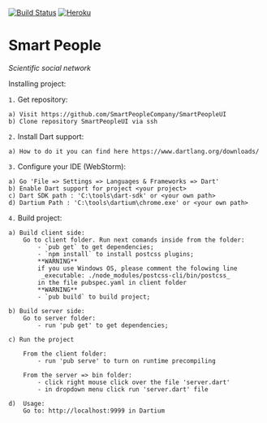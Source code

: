 [![Build Status](https://travis-ci.org/SmartPeopleCompany/SmartPeopleUI.svg)](https://travis-ci.org/SmartPeopleCompany/SmartPeopleUI) [![Heroku](https://heroku-badge.herokuapp.com/?app=smartpeople)](http://smartpeople.herokuapp.com/)

# Smart People

_Scientific social network_


Installing project:

`1.` Get repository:

	a) Visit https://github.com/SmartPeopleCompany/SmartPeopleUI
	b) Clone repository SmartPeopleUI via ssh

`2.` Install Dart support:

	a) How to do it you can find here https://www.dartlang.org/downloads/

`3.` Configure your IDE (WebStorm):

	a) Go 'File => Settings => Languages & Frameworks => Dart'
	b) Enable Dart support for project <your project>
	c) Dart SDK path : 'C:\tools\dart-sdk' or <your own path>
	d) Dartium Path : 'C:\tools\dartium\chrome.exe' or <your own path>

`4.` Build project:

    a) Build client side:
        Go to client folder. Run next comands inside from the folder:
            - `pub get` to get dependencies;
            - `npm install` to install postcss plugins;
            **WARNING**
            if you use Windows OS, please comment the folowing line
             _executable: ./node_modules/postcss-cli/bin/postcss_
            in the file pubspec.yaml in client folder
            **WARNING**
            - `pub build` to build project;

	b) Build server side:
	    Go to server folder:
	        - run 'pub get' to get dependencies;
	        
    c) Run the project
    
        From the client folder:
            - run 'pub serve' to turn on runtime precompiling 
        
        From the server => bin folder:
            - click right mouse click over the file 'server.dart'
            - in dropdown menu click run 'server.dart' file
	        
    d)  Usage:
        Go to: http://localhost:9999 in Dartium

